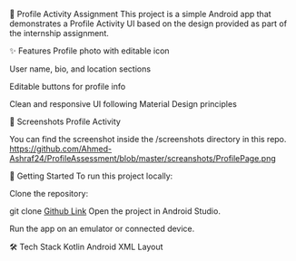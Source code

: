 📱 Profile Activity Assignment
This project is a simple Android app that demonstrates a Profile Activity UI based on the design provided as part of the internship assignment.

✨ Features
Profile photo with editable icon

User name, bio, and location sections

Editable buttons for profile info

Clean and responsive UI following Material Design principles

📸 Screenshots
Profile Activity

You can find the screenshot inside the /screenshots directory in this repo.
https://github.com/Ahmed-Ashraf24/ProfileAssessment/blob/master/screanshots/ProfilePage.png

🚀 Getting Started
To run this project locally:

Clone the repository:


git clone [Github Link](https://github.com/Ahmed-Ashraf24/ProfileAssessment)
Open the project in Android Studio.

Run the app on an emulator or connected device.

🛠 Tech Stack
Kotlin
Android XML Layout

















